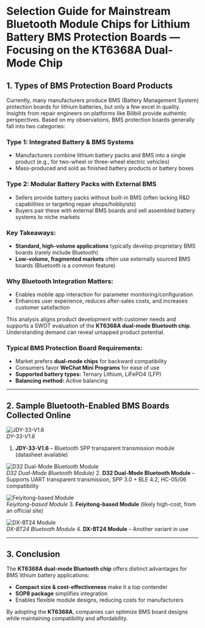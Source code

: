 # Selection Guide for Mainstream Bluetooth Module Chips for Lithium Battery BMS Protection Boards — Focusing on the KT6368A Dual-Mode Chip

## 1. Types of BMS Protection Board Products

Currently, many manufacturers produce BMS (Battery Management System) protection boards for lithium batteries, but only a few excel in quality. Insights from repair engineers on platforms like Bilibili provide authentic perspectives. Based on my observations, BMS protection boards generally fall into two categories:

### Type 1: Integrated Battery & BMS Systems
- Manufacturers combine lithium battery packs and BMS into a single product (e.g., for two-wheel or three-wheel electric vehicles)
- Mass-produced and sold as finished battery products or battery boxes

### Type 2: Modular Battery Packs with External BMS
- Sellers provide battery packs without built-in BMS (often lacking R&D capabilities or targeting repair shops/hobbyists)
- Buyers pair these with external BMS boards and sell assembled battery systems to niche markets

### Key Takeaways:
- **Standard, high-volume applications** typically develop proprietary BMS boards (rarely include Bluetooth)
- **Low-volume, fragmented markets** often use externally sourced BMS boards (Bluetooth is a common feature)

### Why Bluetooth Integration Matters:
- Enables mobile app interaction for parameter monitoring/configuration
- Enhances user experience, reduces after-sales costs, and increases customer satisfaction

This analysis aligns product development with customer needs and supports a SWOT evaluation of the **KT6368A dual-mode Bluetooth chip**. Understanding demand can reveal untapped product potential.

### Typical BMS Protection Board Requirements:
- Market prefers **dual-mode chips** for backward compatibility
- Consumers favor **WeChat Mini Programs** for ease of use
- **Supported battery types:** Ternary Lithium, LiFePO4 (LFP)
- **Balancing method:** Active balancing

---

## 2. Sample Bluetooth-Enabled BMS Boards Collected Online
![JDY-33-V1.6](https://github.com/blevoice/pic/blob/b4404aa54bf92959486b75bd7ac2d5e136a08866/2025062101.png?raw=true)  
*DY-33-V1.6*
1. **JDY-33-V1.6** – Bluetooth SPP transparent transmission module (datasheet available)

![D32 Dual-Mode Bluetooth Module](https://github.com/blevoice/pic/blob/b4404aa54bf92959486b75bd7ac2d5e136a08866/2025062102.png?raw=true)  
*D32 Dual-Mode Bluetooth Module)*
2. **D32 Dual-Mode Bluetooth Module** – Supports UART transparent transmission, SPP 3.0 + BLE 4.2, HC-05/06 compatibility

![Feiyitong-based Module](https://github.com/blevoice/pic/blob/b4404aa54bf92959486b75bd7ac2d5e136a08866/2025062103.png?raw=true)  
*Feiyitong-based Module*
3. **Feiyitong-based Module** (likely high-cost, from an official site)

![DX-BT24 Module](https://github.com/blevoice/pic/blob/b4404aa54bf92959486b75bd7ac2d5e136a08866/2025062104.png?raw=true)  
*DX-BT24 Bluetooth Module*
4. **DX-BT24 Module** – Another variant in use

---

## 3. Conclusion

The **KT6368A dual-mode Bluetooth chip** offers distinct advantages for BMS lithium battery applications:
- **Compact size & cost-effectiveness** make it a top contender
- **SOP8 package** simplifies integration
- Enables flexible module designs, reducing costs for manufacturers

By adopting the **KT6368A**, companies can optimize BMS board designs while maintaining compatibility and affordability.
